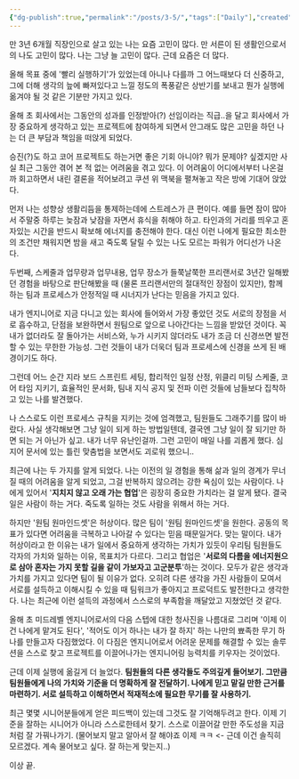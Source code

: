 ```yaml
---
{"dg-publish":true,"permalink":"/posts/3-5/","tags":["Daily"],"created":"2025-05-11","updated":"2025-05-11T21:28:00"}
---
```


만 3년 6개월 직장인으로 살고 있는 나는 요즘 고민이 많다. 만 서른이 된 생활인으로서의 나도 고민이 많다. 나는 그냥 늘 고민이 많다. 근데 요즘은 더 많다.

올해 목표 중에 '빨리 실행하기'가 있었는데 아니나 다를까 그 어느때보다 더 신중하고, 그에 더해 생각의 늪에 빠져있다고 느낄 정도의 폭풍같은 상반기를 보내고 뭔가 실행에 옮겨야 될 것 같은 기분만 가지고 있다. 

올해 초 회사에서는 그동안의 성과를 인정받아(?) 선임이라는 직급..을 달고 회사에서 가장 중요하게 생각하고 있는 프로젝트에 참여하게 되면서 안그래도 많은 고민을 하던 나는 더 큰 부담과 책임을 떠앉게 되었다.

승진(?)도 하고 코어 프로젝트도 하는거면 좋은 기회 아니야? 뭐가 문제야? 싶겠지만 사실 최근 그동안 겪어 본 적 없는 어려움을 겪고 있다. 이 어려움이 어디에서부터 나온걸까 회고하면서 내린 결론을 적어보려고 쿠션 위 맥북을 펼쳐놓고 작은 방에 기대어 앉았다.

먼저 나는 성향상 생활리듬을 통제하는데에 스트레스가 큰 편이다. 예를 들면 잠이 많아서 주말중 하루는 늦잠과 낮잠을 자면서 휴식을 취해야 하고. 타인과의 거리를 띄우고 혼자있는 시간을 반드시 확보해 에너지를 충전해야 한다. 대신 이런 나에게 필요한 최소한의 조건만 채워지면 밤을 새고 죽도록 달릴 수 있는 나도 모르는 파워가 어디선가 나온다. 

두번째, 스케줄과 업무량과 업무내용, 업무 장소가 들쭉날쭉한 프리랜서로 3년간 일해봤던 경험을 바탕으로 판단해봤을 때 (물론 프리랜서만의 절대적인 장점이 있지만), 함께하는 팀과 프로세스가 안정적일 때 시너지가 난다는 믿음을 가지고 있다. 

내가 엔지니어로 지금 다니고 있는 회사에 들어와서 가장 좋았던 것도 서로의 장점을 서로 흡수하고, 단점을 보완하면서 원팀으로 앞으로 나아간다는 느낌을 받았던 것이다. 꼭 내가 없더라도 잘 돌아가는 서비스와, 누가 시키지 않더라도 내가 조금 더 신경쓰면 발전할 수 있는 무한한 가능성. 그런 것들이 내가 더욱더 팀과 프로세스에 신경을 쓰게 된 배경이기도 하다.

그런데 어느 순간 지라 보드 스프린트 세팅, 합리적인 일정 산정, 위클리 미팅 스케줄, 코어 타임 지키기, 효율적인 문서화, 팀내 지식 공지 및 전파 이런 것들에 남들보다 집착하고 있는 나를 발견했다. 

나 스스로도 이런 프로세스 규칙을 지키는 것에 엄격했고, 팀원들도 그래주기를 많이 바랐다. 사실 생각해보면 그냥 일이 되게 하는 방법일텐데, 결국엔 그냥 일이 잘 되기만 하면 되는 거 아닌가 싶고. 내가 너무 유난인걸까. 그런 고민이 매일 나를 괴롭게 했다. 심지어 문서에 있는 틀린 맞춤법을 보면서도 괴로워 했으니..

최근에 나는 두 가지를 알게 되었다. 나는 이전의 일 경험을 통해 삶과 일의 경계가 무너질 때의 어려움을 알게 되었고, 그걸 반복하지 않으려는 강한 욕심이 있는 사람이다. 나에게 있어서 '**지치지 않고 오래 가는 협업**'은 굉장히 중요한 가치라는 걸 알게 됐다. 결국 일은 사람이 하는 거다. 죽도록 일하는 것도 사람을 위해서 하는 거다.

하지만 '원팀 원마인드셋'은 허상이다. 많은 팀이 '원팀 원마인드셋'을 원한다. 공동의 목표가 있다면 어려움을 극복하고 나아갈 수 있다는 믿음 때문일거다. 맞는 말이다. 내가 허상이라고 한 이유는 내가 일에서 중요하게 생각하는 가치가 있듯이 우리팀 팀원들도 각자의 가치와 일하는 이유, 목표치가 다르다. 그리고 협업은 '**서로의 다름을 에너지원으로 삼아 혼자는 가지 못할 길을 같이 가보자고 고군분투**'하는 것이다. 모두가 같은 생각과 가치를 가지고 있다면 팀이 될 이유가 없다. 오히려 다른 생각을 가진 사람들이 모여서 서로를 설득하고 이해시킬 수 있을 때 팀워크가 좋아지고 프로덕트도 발전한다고 생각한다. 나는 최근에 이런 설득의 과정에서 스스로의 부족함을 깨달았고 지쳤었던 것 같다.

올해 초 미드레벨 엔지니어로서의 다음 스텝에 대한 청사진을 나름대로 그리며 '이제 이건 나에게 맡겨도 된다', '적어도 이거 하나는 내가 잘 하지' 하는 나만의 뾰족한 무기 하나를 만들고자 다짐했었다. 이 다짐은 엔지니어로서 어려운 문제를 해결할 수 있는 솔루션을 스스로 찾고 프로젝트를 이끌어나가는 엔지니어링 능력치를 키우자는 것이었다. 

근데 이제 실행에 옮길게 더 늘었다. **팀원들의 다른 생각들도 주의깊게 들어보기. 그만큼 팀원들에게 나의 가치와 기준을 더 명확하게 잘 전달하기.  나에게 믿고 맡길 만한 근거를 마련하기. 서로 설득하고 이해하면서 적재적소에 필요한 무기를 잘 사용하기.**

최근 몇몇 시니어분들에게 얻은 피드백이 있는데 그것도 잘 기억해두려고 한다. 이제 기준을 잘하는 시니어가 아니라 스스로한테서 찾기. 스스로 이끌어갈 만한 주도성을 지금처럼 잘 가꿔나가기. (물어보지 말고 알아서 잘 해야죠 이제 ㅋㅋ <- 근데 이건 솔직히 모르겠다. 계속 물어보고 싶다. 잘 하는게 맞는지..)

이상 끝. 

